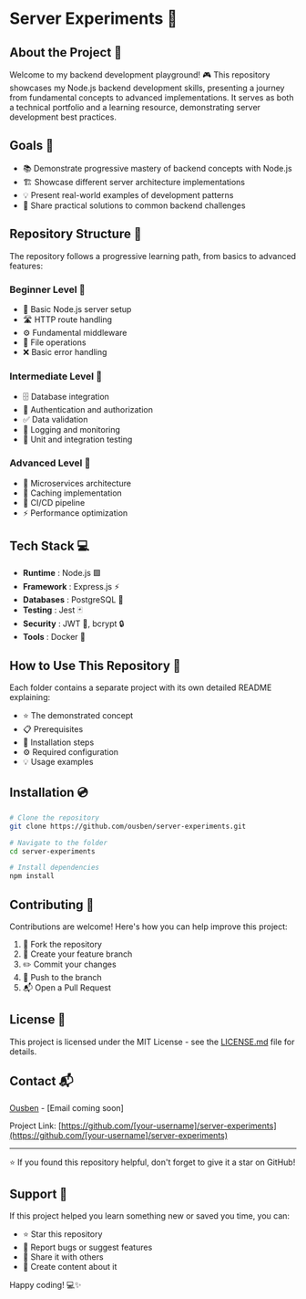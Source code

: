 # Server Experiments 🚀

## About the Project 🎯

Welcome to my backend development playground! 🎮 This repository showcases my Node.js backend development skills, presenting a journey from fundamental concepts to advanced implementations. It serves as both a technical portfolio and a learning resource, demonstrating server development best practices. 

## Goals 🎯

- 📚 Demonstrate progressive mastery of backend concepts with Node.js
- 🏗️ Showcase different server architecture implementations
- 💡 Present real-world examples of development patterns
- 🤝 Share practical solutions to common backend challenges

## Repository Structure 📁

The repository follows a progressive learning path, from basics to advanced features:

### Beginner Level 🌱
- 🔧 Basic Node.js server setup
- 🛣️ HTTP route handling
- ⚙️ Fundamental middleware
- 📂 File operations
- ❌ Basic error handling

### Intermediate Level 🌿
- 🗄️ Database integration
- 🔐 Authentication and authorization
- ✅ Data validation
- 📝 Logging and monitoring
- 🧪 Unit and integration testing

### Advanced Level 🌳
- 🏢 Microservices architecture
- 💾 Caching implementation
- 🚂 CI/CD pipeline
- ⚡ Performance optimization

## Tech Stack 💻

- **Runtime** : Node.js 🟩
- **Framework** : Express.js ⚡
- **Databases** : PostgreSQL 🐘
- **Testing** : Jest 🃏
- **Security** : JWT 🔑, bcrypt 🔒
- **Tools** : Docker 🐳

## How to Use This Repository 📖

Each folder contains a separate project with its own detailed README explaining:
- ⭐ The demonstrated concept
- 📋 Prerequisites
- 🔧 Installation steps
- ⚙️ Required configuration
- 💡 Usage examples

## Installation 💿

```bash
# Clone the repository
git clone https://github.com/ousben/server-experiments.git

# Navigate to the folder
cd server-experiments

# Install dependencies
npm install
```

## Contributing 🤝

Contributions are welcome! Here's how you can help improve this project:

1. 🍴 Fork the repository
2. 🌿 Create your feature branch
3. ✏️ Commit your changes
4. 🚀 Push to the branch
5. 📬 Open a Pull Request

## License 📄

This project is licensed under the MIT License - see the [LICENSE.md](LICENSE.md) file for details.

## Contact 📬

[Ousben](https://github.com/ousben) - [Email coming soon]

Project Link: [https://github.com/[your-username]/server-experiments](https://github.com/[your-username]/server-experiments)

---

⭐️ If you found this repository helpful, don't forget to give it a star on GitHub!

## Support 🙌

If this project helped you learn something new or saved you time, you can:
- ⭐ Star this repository
- 🐞 Report bugs or suggest features
- 🔄 Share it with others
- 📝 Create content about it

Happy coding! 💻✨